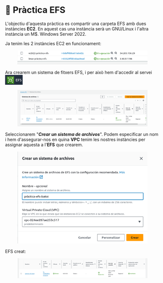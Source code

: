# 📎 Pràctica EFS

L'objectiu d'aquesta pràctica es compartir una carpeta EFS amb dues instàncies **EC2**. En aquest cas una instància serà un GNU/Linux i l'altra instància un M$. Windows Server 2022.

Ja tenim les 2 instàncies EC2 en funcionament:

<figure><img src="../.gitbook/assets/image (32).png" alt=""><figcaption></figcaption></figure>

Ara crearem un sistema de fitxers EFS, i per això hem d'accedir al servei ![](<../.gitbook/assets/image (33).png>)

<figure><img src="../.gitbook/assets/image (34).png" alt=""><figcaption></figcaption></figure>

Seleccionarem "_**Crear un sistema de archivos**_". Podem especificar un nom i hem d'assegurar-nos en quina **VPC** tenim les nostres instàncies per assignar aquesta a l'**EFS** que crearem.

<figure><img src="../.gitbook/assets/image (35).png" alt=""><figcaption></figcaption></figure>

EFS creat:

<figure><img src="../.gitbook/assets/image (36).png" alt=""><figcaption></figcaption></figure>
